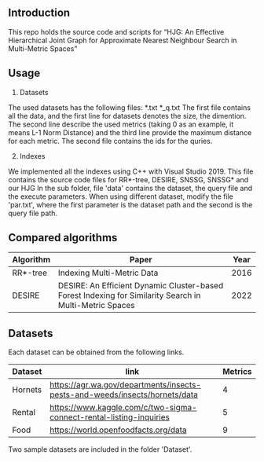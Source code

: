 
## Introduction

This repo holds the source code and scripts for “HJG: An Effective Hierarchical Joint Graph for Approximate Nearest Neighbour Search in Multi-Metric Spaces”

## Usage

1. Datasets

The used datasets has the following files:
	*.txt
	*_q.txt	
The first file contains all the data, and the first line for datasets denotes the size, the dimention.
The second line describe the used metrics (taking 0 as an example, it means L-1 Norm Distance) and the third line provide the maximum distance for each metric.
The second file contains the ids  for the quries.

2. Indexes

We implemented all the indexes using C++ with Visual Studio 2019.
This file contains the source code files for RR*-tree, DESIRE, SNSSG, SNSSG* and our HJG 
 In the sub folder, file 'data' contains the dataset, the query file and the execute parameters. 
When using different dataset, modify the file 'par.txt', where the first parameter is the dataset path and the second is the query file path.


## Compared algorithms

| __Algorithm__ | __Paper__ | __Year__ |
|-------------|------------|------------|
RR*-tree   | Indexing Multi-Metric Data | 2016
DESIRE   | DESIRE: An Efficient Dynamic Cluster-based Forest Indexing for Similarity Search in Multi-Metric Spaces | 2022



## Datasets

Each dataset can be obtained from the following links. 

| __Dataset__ | __link__ | __Metrics__ |
|-------------|------------|------------|
| Hornets        |  https://agr.wa.gov/departments/insects-pests-and-weeds/insects/hornets/data  | 4 |
| Rental      | https://www.kaggle.com/c/two-sigma-connect-rental-listing-inquiries | 5 |
| Food         | https://world.openfoodfacts.org/data | 9 |


Two sample datasets are included in the folder 'Dataset'.

